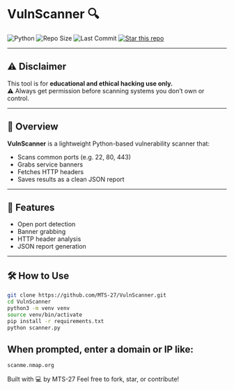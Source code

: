 # VulnScanner 🔍

![Python](https://img.shields.io/badge/Python-3.8+-blue.svg)
![Repo Size](https://img.shields.io/github/repo-size/MTS-27/VulnScanner)
![Last Commit](https://img.shields.io/github/last-commit/MTS-27/VulnScanner)
[![Star this repo](https://img.shields.io/github/stars/MTS-27/VulnScanner?style=social)](https://github.com/MTS-27/VulnScanner)

---

## ⚠️ Disclaimer

This tool is for **educational and ethical hacking use only.**  
⚠️ Always get permission before scanning systems you don’t own or control.

---

## 📄 Overview

**VulnScanner** is a lightweight Python-based vulnerability scanner that:
- Scans common ports (e.g. 22, 80, 443)
- Grabs service banners
- Fetches HTTP headers
- Saves results as a clean JSON report

---

## 🚀 Features

- Open port detection
- Banner grabbing
- HTTP header analysis
- JSON report generation

---

## 🛠 How to Use

```bash
git clone https://github.com/MTS-27/VulnScanner.git
cd VulnScanner
python3 -m venv venv
source venv/bin/activate
pip install -r requirements.txt
python scanner.py

```
## When prompted, enter a domain or IP like:
```bash
scanme.nmap.org
```

Built with 💻 by MTS-27
Feel free to fork, star, or contribute!



